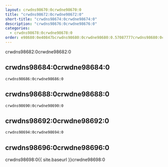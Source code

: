 ```yaml
---
layout: crwdns98670:0crwdne98670:0
title: "crwdns98672:0crwdne98672:0"
short-title: "crwdns98674:0crwdne98674:0"
description: "crwdns98676:0crwdne98676:0"
categories:
  - crwdns98678:0crwdne98678:0
order: e98680:0e40847bcrwdns98680:0crwdne98680:0.57087777crwdns98680:0crwdne98680:0
---
```

crwdns98682:0crwdne98682:0

## crwdns98684:0crwdne98684:0

    crwdns98686:0crwdne98686:0
    

## crwdns98688:0crwdne98688:0

    crwdns98690:0crwdne98690:0
    

## crwdns98692:0crwdne98692:0

    crwdns98694:0crwdne98694:0
    

## crwdns98696:0crwdne98696:0

crwdns98698:0{{ site.baseurl }}crwdne98698:0